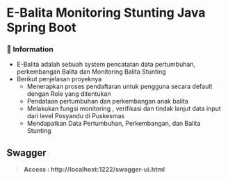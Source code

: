 # E-Balita Monitoring Stunting Java Spring Boot

### 📖 Information

<ul style="list-style-type:disc">
  <li>E-Balita adalah sebuah system pencatatan data pertumbuhan, perkembangan Balita dan Monitoring Balita Stunting</li>
  <li>Berikut penjelasan proyeknya
      <ul>
        <li>Menerapkan proses pendaftaran untuk pengguna secara default dengan Role yang ditentukan</li>
        <li>Pendataan pertumbuhan dan perkembangan anak balita</li>
        <li>Melakukan fungsi monitoring , verifikasi dan tindak lanjut data input dari level Posyandu di Puskesmas</li>
        <li>Mendapatkan Data Pertumbuhan, Perkembangan, dan Balita Stunting</li>
      </ul>
  </li>
</ul>

## Swagger
> **Access : http://localhost:1222/swagger-ui.html**